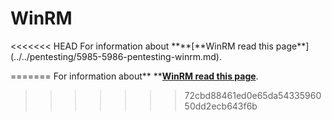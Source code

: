 # WinRM

<<<<<<< HEAD
For information about **\*\*\[**WinRM read this page\*\*\]\(../../pentesting/5985-5986-pentesting-winrm.md\).

=======
For information about** **[**WinRM read this page**](../../pentesting/5985-5986-pentesting-winrm.md).
>>>>>>> 72cbd88461ed0e65da5433596050dd2ecb643f6b
